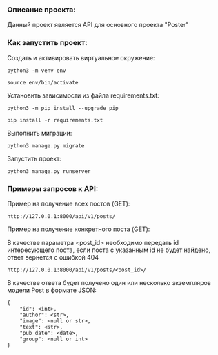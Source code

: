 ### Описание проекта:

Данный проект является API для основного проекта "Poster"

### Как запустить проект:

Cоздать и активировать виртуальное окружение:

```
python3 -m venv env
```

```
source env/bin/activate
```

Установить зависимости из файла requirements.txt:

```
python3 -m pip install --upgrade pip
```

```
pip install -r requirements.txt
```

Выполнить миграции:

```
python3 manage.py migrate
```

Запустить проект:

```
python3 manage.py runserver
```
### Примеры запросов к API:

Пример на получение всех постов (GET):

```
http://127.0.0.1:8000/api/v1/posts/
```

Пример на получение конкретного поста (GET):

В качестве параметра <post_id> необходимо передать id интересующего поста, если поста с указанным id не будет найдено, ответ вернется с ошибкой 404

```
http://127.0.0.1:8000/api/v1/posts/<post_id>/
```

В качестве ответа будет получено один или несколько экземпляров модели Post в формате JSON:

```
{
    "id": <int>,
    "author": <str>,
    "image": <null or str>,
    "text": <str>,
    "pub_date": <date>,
    "group": <null or int>
}
```
